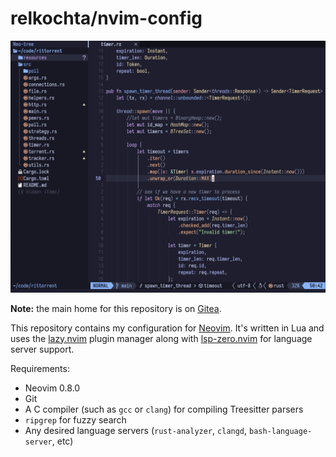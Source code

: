 # relkochta/nvim-config

![My Neovim configuration, showing rust-analyzer integration](/screenshot.png?raw=true)

**Note:** the main home for this repository is on [Gitea](https://git.relkochta.com/relkochta/nvim-config).

This repository contains my configuration for [Neovim](https://neovim.io/).
It's written in Lua and uses the [lazy.nvim](https://github.com/folke/lazy.nvim) plugin manager along with [lsp-zero.nvim](https://github.com/VonHeikemen/lsp-zero.nvim) for language server support.

Requirements:

- Neovim 0.8.0
- Git
- A C compiler (such as `gcc` or `clang`) for compiling Treesitter parsers
- `ripgrep` for fuzzy search
- Any desired language servers (`rust-analyzer`, `clangd`, `bash-language-server`, etc)
